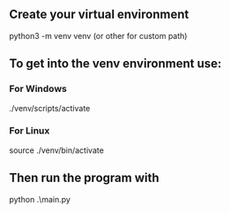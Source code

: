 ## Create your virtual environment
python3 -m venv venv  (or other <myenvpath> for custom path)

## To get into the venv environment use:

### For Windows
./venv/scripts/activate 

### For Linux
source ./venv/bin/activate

## Then run the program with
python .\main.py


